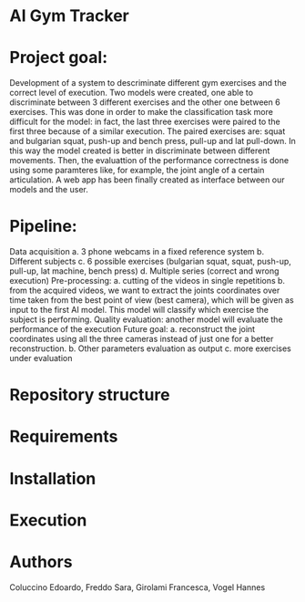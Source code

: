 # AI Gym Tracker

# Project goal:
Development of a system to descriminate different gym exercises and the correct level of execution. Two models were created, one able to discriminate between 3 different exercises and the other one between 6 exercises. This was done in order to make the classification task more difficult for the model: in fact, the last three exercises were paired to the first three because of a similar execution. The paired exercises are: squat and bulgarian squat, push-up and bench press, pull-up and lat pull-down. In this way the model created is better in discriminate between different movements.
Then, the evaluattion of the performance correctness is done using some paramteres like, for example, the joint angle of a certain articulation.
A web app has been finally created as interface between our models and the user.
# Pipeline:
Data acquisition
    a. 3 phone webcams in a fixed reference system
    b. Different subjects
    c. 6 possible exercises (bulgarian squat, squat, push-up, pull-up, lat machine, bench press)
    d. Multiple series (correct and wrong execution)
Pre-processing:
    a. cutting of the videos in single repetitions
    b. from the acquired videos, we want to extract the joints coordinates over time taken from the best point of view (best camera), which will be given as input to the first AI model. This model will classify which exercise the subject is performing.
Quality evaluation: another model will evaluate the performance of the execution
Future goal:
    a. reconstruct the joint coordinates using all the three cameras instead of just one for a better reconstruction.
    b. Other parameters evaluation as output
    c. more exercises under evaluation
# Repository structure

# Requirements

# Installation

# Execution

# Authors
Coluccino Edoardo, Freddo Sara, Girolami Francesca, Vogel Hannes
